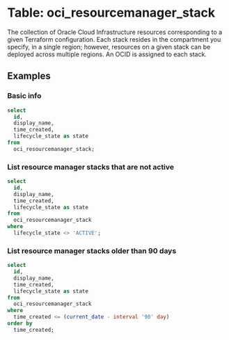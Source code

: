 # Table: oci_resourcemanager_stack

The collection of Oracle Cloud Infrastructure resources corresponding to a given Terraform configuration. Each stack resides in the compartment you specify, in a single region; however, resources on a given stack can be deployed across multiple regions. An OCID is assigned to each stack.

## Examples

### Basic info

```sql
select
  id,
  display_name,
  time_created,
  lifecycle_state as state
from
  oci_resourcemanager_stack;
```

### List resource manager stacks that are not active

```sql
select
  id,
  display_name,
  time_created,
  lifecycle_state as state
from
  oci_resourcemanager_stack
where
  lifecycle_state <> 'ACTIVE';
```

### List resource manager stacks older than 90 days

```sql
select
  id,
  display_name,
  time_created,
  lifecycle_state as state
from
  oci_resourcemanager_stack
where
  time_created <= (current_date - interval '90' day)
order by
  time_created;
```